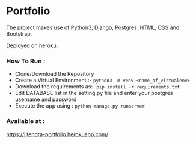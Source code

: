 # Portfolio
The project makes use of Python3, Django, Postgres ,HTML, CSS and Bootstrap.

Deployed on heroku. 

### How To Run :
* Clone/Download the Repository
* Create a Virtual Environment :- `python3 -m venv <name_of_virtualenv>`
* Download the requirements as:- `pip install -r requirements.txt`
* Edit DATABASE list in the setting.py file and enter your postgres username and password
* Execute the app using : `python manage.py runserver`

### Available at : 
https://jitendra-portfolio.herokuapp.com/
